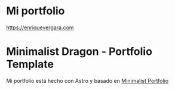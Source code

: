 # Mi portfolio

https://enriquevergara.com

# Minimalist Dragon - Portfolio Template

Mi portfolio está hecho con Astro y basado en [Minimalist Portfolio](https://github.com/slydragonn/minimalist-portfolio)